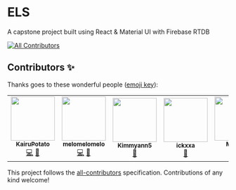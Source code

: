 # ELS
A capstone project built using React & Material UI with Firebase RTDB


<!-- ALL-CONTRIBUTORS-BADGE:START - Do not remove or modify this section -->
[![All Contributors](https://img.shields.io/badge/all_contributors-5-orange.svg?style=flat-square)](#contributors-)
<!-- ALL-CONTRIBUTORS-BADGE:END -->

## Contributors ✨

Thanks goes to these wonderful people ([emoji key](https://allcontributors.org/docs/en/emoji-key)):

<!-- ALL-CONTRIBUTORS-LIST:START - Do not remove or modify this section -->
<!-- prettier-ignore-start -->
<!-- markdownlint-disable -->
<table>
  <tr>
    <td align="center"><a href="https://github.com/KairuPotato"><img src="https://avatars.githubusercontent.com/u/84358168?v=4?s=100" width="100px;" alt=""/><br /><sub><b>KairuPotato</b></sub></a><br /><a href="https://github.com/mountaintew/els-web/commits?author=KairuPotato" title="Code">💻</a> <a href="https://github.com/mountaintew/els-web/commits?author=KairuPotato" title="Documentation">📖</a></td>
    <td align="center"><a href="https://github.com/Melomelo3019"><img src="https://avatars.githubusercontent.com/u/84454448?v=4?s=100" width="100px;" alt=""/><br /><sub><b>melomelomelo</b></sub></a><br /><a href="https://github.com/mountaintew/els-web/commits?author=Melomelo3019" title="Code">💻</a> <a href="https://github.com/mountaintew/els-web/commits?author=Melomelo3019" title="Documentation">📖</a></td>
    <td align="center"><a href="https://github.com/Kimmyann5"><img src="https://avatars.githubusercontent.com/u/84457873?v=4?s=100" width="100px;" alt=""/><br /><sub><b>Kimmyann5</b></sub></a><br /><a href="https://github.com/mountaintew/els-web/commits?author=Kimmyann5" title="Documentation">📖</a></td>
    <td align="center"><a href="https://github.com/ickxxa"><img src="https://avatars.githubusercontent.com/u/53181380?v=4?s=100" width="100px;" alt=""/><br /><sub><b>ickxxa</b></sub></a><br /><a href="https://github.com/mountaintew/els-web/commits?author=ickxxa" title="Documentation">📖</a></td>
    <td align="center"><a href="https://github.com/mikagee"><img src="https://avatars.githubusercontent.com/u/84429887?v=4?s=100" width="100px;" alt=""/><br /><sub><b>Mikage</b></sub></a><br /><a href="https://github.com/mountaintew/els-web/commits?author=mikagee" title="Code">💻</a> <a href="https://github.com/mountaintew/els-web/commits?author=mikagee" title="Documentation">📖</a></td>
  </tr>
</table>

<!-- markdownlint-restore -->
<!-- prettier-ignore-end -->

<!-- ALL-CONTRIBUTORS-LIST:END -->

This project follows the [all-contributors](https://github.com/all-contributors/all-contributors) specification. Contributions of any kind welcome!
